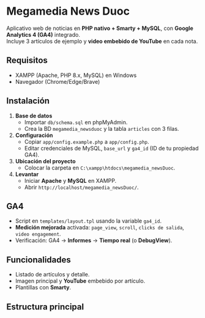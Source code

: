 # Megamedia News Duoc

Aplicativo web de noticias en **PHP nativo + Smarty + MySQL**, con **Google Analytics 4 (GA4)** integrado.  
Incluye 3 artículos de ejemplo y **video embebido de YouTube** en cada nota.

## Requisitos
- XAMPP (Apache, PHP 8.x, MySQL) en Windows
- Navegador (Chrome/Edge/Brave)

## Instalación
1. **Base de datos**  
   - Importar `db/schema.sql` en phpMyAdmin.  
   - Crea la BD `megamedia_newsduoc` y la tabla `articles` con 3 filas.
2. **Configuración**  
   - Copiar `app/config.example.php` a `app/config.php`.  
   - Editar credenciales de MySQL, `base_url` y `ga4_id` (ID de tu propiedad GA4).
3. **Ubicación del proyecto**  
   - Colocar la carpeta en `C:\xampp\htdocs\megamedia_newsDuoc`.
4. **Levantar**  
   - Iniciar **Apache** y **MySQL** en XAMPP.  
   - Abrir `http://localhost/megamedia_newsDuoc/`.

## GA4
- Script en `templates/layout.tpl` usando la variable `ga4_id`.
- **Medición mejorada** activada: `page_view`, `scroll`, `clicks de salida`, `video engagement`.
- Verificación: GA4 → **Informes** → **Tiempo real** (o **DebugView**).

## Funcionalidades
- Listado de artículos y detalle.
- Imagen principal y **YouTube** embebido por artículo.
- Plantillas con **Smarty**.

## Estructura principal
